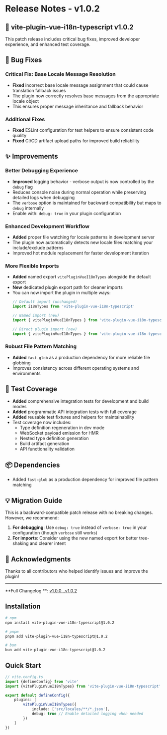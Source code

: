 # Release Notes - v1.0.2

## 🎉 vite-plugin-vue-i18n-typescript v1.0.2

This patch release includes critical bug fixes, improved developer experience, and enhanced test coverage.

## 🐛 Bug Fixes

### Critical Fix: Base Locale Message Resolution

- **Fixed** incorrect base locale message assignment that could cause translation fallback issues
- The plugin now correctly resolves base messages from the appropriate locale object
- This ensures proper message inheritance and fallback behavior

### Additional Fixes

- **Fixed** ESLint configuration for test helpers to ensure consistent code quality
- **Fixed** CI/CD artifact upload paths for improved build reliability

## ✨ Improvements

### Better Debugging Experience

- **Improved** logging behavior - verbose output is now controlled by the `debug` flag
- Reduces console noise during normal operation while preserving detailed logs when debugging
- The `verbose` option is maintained for backward compatibility but maps to `debug` internally
- Enable with: `debug: true` in your plugin configuration

### Enhanced Development Workflow

- **Added** proper file watching for locale patterns in development server
- The plugin now automatically detects new locale files matching your include/exclude patterns
- Improved hot module replacement for faster development iteration

### More Flexible Imports

- **Added** named export `vitePluginVueI18nTypes` alongside the default export
- **New** dedicated plugin export path for cleaner imports
- You can now import the plugin in multiple ways:
  ```typescript
  // Default import (unchanged)
  import i18nTypes from 'vite-plugin-vue-i18n-typescript'

  // Named import (new)
  import { vitePluginVueI18nTypes } from 'vite-plugin-vue-i18n-typescript'

  // Direct plugin import (new)
  import { vitePluginVueI18nTypes } from 'vite-plugin-vue-i18n-typescript/plugin'
  ```

### Robust File Pattern Matching

- **Added** `fast-glob` as a production dependency for more reliable file globbing
- Improves consistency across different operating systems and environments

## 🧪 Test Coverage

- **Added** comprehensive integration tests for development and build modes
- **Added** programmatic API integration tests with full coverage
- **Added** reusable test fixtures and helpers for maintainability
- Test coverage now includes:
    - Type definition regeneration in dev mode
    - WebSocket payload emission for HMR
    - Nested type definition generation
    - Build artifact generation
    - API functionality validation

## 📦 Dependencies

- Added `fast-glob` as a production dependency for improved file pattern matching

## 💡 Migration Guide

This is a backward-compatible patch release with no breaking changes. However, we recommend:

1. **For debugging**: Use `debug: true` instead of `verbose: true` in your configuration (though `verbose` still works)
2. **For imports**: Consider using the new named export for better tree-shaking and clearer intent

## 🙏 Acknowledgments

Thanks to all contributors who helped identify issues and improve the plugin!

---

**Full Changelog
**: [v1.0.0...v1.0.2](https://github.com/your-repo/vite-plugin-vue-i18n-typescript/compare/v1.0.0...v1.0.2)

## Installation

```bash
# npm
npm install vite-plugin-vue-i18n-typescript@1.0.2

# pnpm
pnpm add vite-plugin-vue-i18n-typescript@1.0.2

# bun
bun add vite-plugin-vue-i18n-typescript@1.0.2
```

## Quick Start

```typescript
// vite.config.ts
import {defineConfig} from 'vite'
import {vitePluginVueI18nTypes} from 'vite-plugin-vue-i18n-typescript'

export default defineConfig({
    plugins: [
        vitePluginVueI18nTypes({
            include: ['src/locales/**/*.json'],
            debug: true // Enable detailed logging when needed
        })
    ]
})
```
